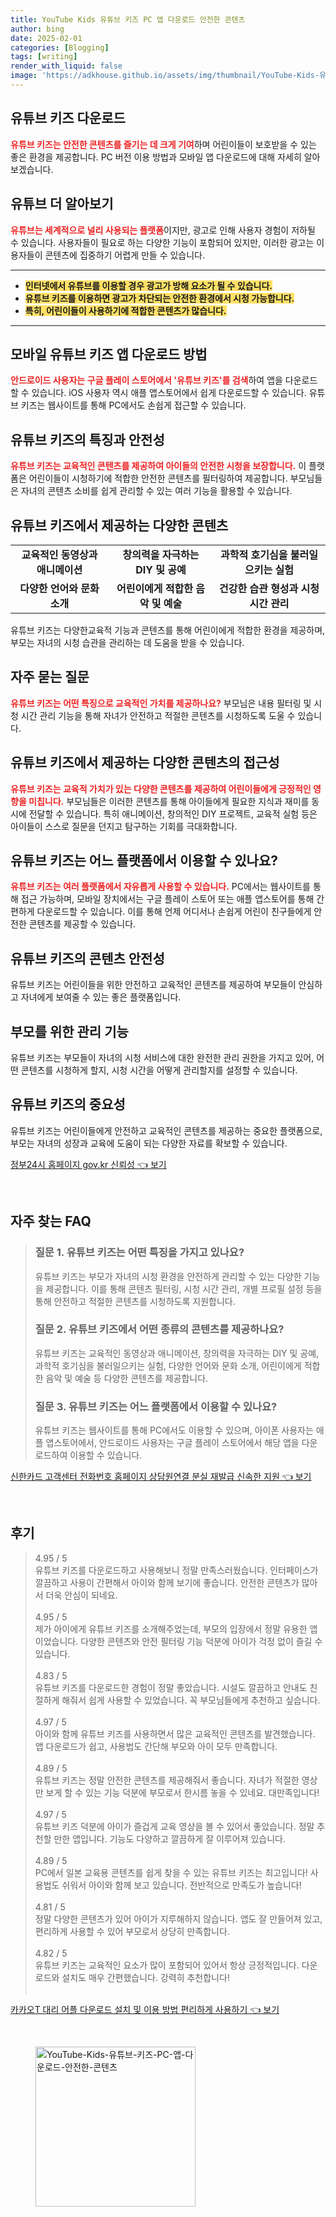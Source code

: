 ```yaml
---
title: YouTube Kids 유튜브 키즈 PC 앱 다운로드 안전한 콘텐츠
author: bing
date: 2025-02-01
categories: [Blogging]
tags: [writing]
render_with_liquid: false
image: 'https://adkhouse.github.io/assets/img/thumbnail/YouTube-Kids-유튜브-키즈-PC-앱-다운로드-안전한-콘텐츠.webp'
---
```



<h2 id='유튜브키즈다운로드'>유튜브 키즈 다운로드</h2>

<p><b><span style="color: #ee2323;">유튜브 키즈는 안전한 콘텐츠를 즐기는 데 크게 기여</span></b>하며 어린이들이 보호받을 수 있는 좋은 환경을 제공합니다. PC 버전 이용 방법과 모바일 앱 다운로드에 대해 자세히 알아보겠습니다.</p>

<h2 id='유튜브기본정보'>유튜브 더 알아보기</h2>

<p><b><span style="color: #ee2323;">유튜브는 세계적으로 널리 사용되는 플랫폼</span></b>이지만, 광고로 인해 사용자 경험이 저하될 수 있습니다. 사용자들이 필요로 하는 다양한 기능이 포함되어 있지만, 이러한 광고는 이용자들이 콘텐츠에 집중하기 어렵게 만들 수 있습니다.</p>

<hr />

<ul>
    <li><b><span style="background-color: #ffe066;">인터넷에서 유튜브를 이용할 경우 광고가 방해 요소가 될 수 있습니다.</span></b></li>
    <li><b><span style="background-color: #ffe066;">유튜브 키즈를 이용하면 광고가 차단되는 안전한 환경에서 시청 가능합니다.</span></b></li>
    <li><b><span style="background-color: #ffe066;">특히, 어린이들이 사용하기에 적합한 콘텐츠가 많습니다.</span></b></li>
</ul>

<hr />

<h2 id='모바일앱다운로드'>모바일 유튜브 키즈 앱 다운로드 방법</h2>

<p><b><span style="color: #ee2323;">안드로이드 사용자는 구글 플레이 스토어에서 '유튜브 키즈'를 검색</span></b>하여 앱을 다운로드할 수 있습니다. iOS 사용자 역시 애플 앱스토어에서 쉽게 다운로드할 수 있습니다. 유튜브 키즈는 웹사이트를 통해 PC에서도 손쉽게 접근할 수 있습니다.</p>

<h2 id='유튜브키즈기능'>유튜브 키즈의 특징과 안전성</h2>

<p><b><span style="color: #ee2323;">유튜브 키즈는 교육적인 콘텐츠를 제공하여 아이들의 안전한 시청을 보장합니다.</span></b> 이 플랫폼은 어린이들이 시청하기에 적합한 안전한 콘텐츠를 필터링하여 제공합니다. 부모님들은 자녀의 콘텐츠 소비를 쉽게 관리할 수 있는 여러 기능을 활용할 수 있습니다.</p>

<h2 id='유튜브키즈콘텐츠'>유튜브 키즈에서 제공하는 다양한 콘텐츠</h2>

<table>
    <tr>
        <td style="text-align: center; height: 17px;"><b>교육적인 동영상과 애니메이션</b></td>
        <td style="text-align: center; height: 17px;"><b>창의력을 자극하는 DIY 및 공예</b></td>
        <td style="text-align: center; height: 17px;"><b>과학적 호기심을 불러일으키는 실험</b></td>
    </tr>
    <tr>
        <td style="text-align: center; height: 17px;"><b>다양한 언어와 문화 소개</b></td>
        <td style="text-align: center; height: 17px;"><b>어린이에게 적합한 음악 및 예술</b></td>
        <td style="text-align: center; height: 17px;"><b>건강한 습관 형성과 시청 시간 관리</b></td>
    </tr>
</table>

<p>유튜브 키즈는 다양한교육적 기능과 콘텐츠를 통해 어린이에게 적합한 환경을 제공하며, 부모는 자녀의 시청 습관을 관리하는 데 도움을 받을 수 있습니다.</p>

<h2 id='자주묻는질문'>자주 묻는 질문</h2>

<p><b><span style="color: #ee2323;">유튜브 키즈는 어떤 특징으로 교육적인 가치를 제공하나요?</span></b> 부모님은 내용 필터링 및 시청 시간 관리 기능을 통해 자녀가 안전하고 적절한 콘텐츠를 시청하도록 도울 수 있습니다.</p>

<h2 id='다양한콘텐츠'>유튜브 키즈에서 제공하는 다양한 콘텐츠의 접근성</h2>

<p><b><span style="color: #ee2323;">유튜브 키즈는 교육적 가치가 있는 다양한 콘텐츠를 제공하여 어린이들에게 긍정적인 영향을 미칩니다.</span></b> 부모님들은 이러한 콘텐츠를 통해 아이들에게 필요한 지식과 재미를 동시에 전달할 수 있습니다. 특히 애니메이션, 창의적인 DIY 프로젝트, 교육적 실험 등은 아이들이 스스로 질문을 던지고 탐구하는 기회를 극대화합니다.</p>

<h2 id='플랫폼이용정보'>유튜브 키즈는 어느 플랫폼에서 이용할 수 있나요?</h2>

<p><b><span style="color: #ee2323;">유튜브 키즈는 여러 플랫폼에서 자유롭게 사용할 수 있습니다.</span></b> PC에서는 웹사이트를 통해 접근 가능하며, 모바일 장치에서는 구글 플레이 스토어 또는 애플 앱스토어를 통해 간편하게 다운로드할 수 있습니다. 이를 통해 언제 어디서나 손쉽게 어린이 친구들에게 안전한 콘텐츠를 제공할 수 있습니다.</p>

<h2 id='콘텐츠안전성'>유튜브 키즈의 콘텐츠 안전성</h2>

<p>유튜브 키즈는 어린이들을 위한 안전하고 교육적인 콘텐츠를 제공하여 부모들이 안심하고 자녀에게 보여줄 수 있는 좋은 플랫폼입니다.</p>

<h2 id='부모관리기능'>부모를 위한 관리 기능</h2>

<p>유튜브 키즈는 부모들이 자녀의 시청 서비스에 대한 완전한 관리 권한을 가지고 있어, 어떤 콘텐츠를 시청하게 할지, 시청 시간을 어떻게 관리할지를 설정할 수 있습니다.</p>

<h2 id='중요성'>유튜브 키즈의 중요성</h2>

<p>유튜브 키즈는 어린이들에게 안전하고 교육적인 콘텐츠를 제공하는 중요한 플랫폼으로, 부모는 자녀의 성장과 교육에 도움이 되는 다양한 자료를 확보할 수 있습니다.</p>


<p><a class="click-button" title="정부24시 홈페이지 gov.kr 신뢰성" href="https://adkhouse.github.io/posts/%EC%A0%95%EB%B6%8024%EC%8B%9C-%ED%99%88%ED%8E%98%EC%9D%B4%EC%A7%80-gov.kr-%EC%8B%A0%EB%A2%B0%EC%84%B1/" rel="dofollow">정부24시 홈페이지 gov.kr 신뢰성 👈 보기</a></p><br>
<h2 id='자주_찾는_FAQ'>자주 찾는 FAQ</h2>
<div itemscope="" itemtype="https://schema.org/FAQPage"> 
<blockquote> 
<div itemscope="" itemprop="mainEntity" itemtype="https://schema.org/Question"> 
<h3 itemprop="name">질문 1. 유튜브 키즈는 어떤 특징을 가지고 있나요?</h3> 
<div itemscope="" itemprop="acceptedAnswer" itemtype="https://schema.org/Answer"> 
<span itemprop="text"> 
<p>유튜브 키즈는 부모가 자녀의 시청 환경을 안전하게 관리할 수 있는 다양한 기능을 제공합니다. 이를 통해 콘텐츠 필터링, 시청 시간 관리, 개별 프로필 설정 등을 통해 안전하고 적절한 콘텐츠를 시청하도록 지원합니다.</p> 
</span> 
</div> 
</div> 
<div itemscope="" itemprop="mainEntity" itemtype="https://schema.org/Question"> 
<h3 itemprop="name">질문 2. 유튜브 키즈에서 어떤 종류의 콘텐츠를 제공하나요?</h3> 
<div itemscope="" itemprop="acceptedAnswer" itemtype="https://schema.org/Answer"> 
<span itemprop="text"> 
<p>유튜브 키즈는 교육적인 동영상과 애니메이션, 창의력을 자극하는 DIY 및 공예, 과학적 호기심을 불러일으키는 실험, 다양한 언어와 문화 소개, 어린이에게 적합한 음악 및 예술 등 다양한 콘텐츠를 제공합니다.</p> 
</span> 
</div> 
</div> 
<div itemscope="" itemprop="mainEntity" itemtype="https://schema.org/Question"> 
<h3 itemprop="name">질문 3. 유튜브 키즈는 어느 플랫폼에서 이용할 수 있나요?</h3> 
<div itemscope="" itemprop="acceptedAnswer" itemtype="https://schema.org/Answer"> 
<span itemprop="text"> 
<p>유튜브 키즈는 웹사이트를 통해 PC에서도 이용할 수 있으며, 아이폰 사용자는 애플 앱스토어에서, 안드로이드 사용자는 구글 플레이 스토어에서 해당 앱을 다운로드하여 이용할 수 있습니다.</p> 
</span> 
</div> 
</div> 
</blockquote> 
</div>
<p><a class="click-button" title="신한카드 고객센터 전화번호 홈페이지 상담원연결 분실 재발급 신속한 지원" href="https://adkhouse.github.io/posts/%EC%8B%A0%ED%95%9C%EC%B9%B4%EB%93%9C-%EA%B3%A0%EA%B0%9D%EC%84%BC%ED%84%B0-%EC%A0%84%ED%99%94%EB%B2%88%ED%98%B8-%ED%99%88%ED%8E%98%EC%9D%B4%EC%A7%80-%EC%83%81%EB%8B%B4%EC%9B%90%EC%97%B0%EA%B2%B0-%EB%B6%84%EC%8B%A4-%EC%9E%AC%EB%B0%9C%EA%B8%89-%EC%8B%A0%EC%86%8D%ED%95%9C-%EC%A7%80%EC%9B%90/" rel="dofollow">신한카드 고객센터 전화번호 홈페이지 상담원연결 분실 재발급 신속한 지원 👈 보기</a></p><br>
<h2 id='후기'>후기</h2>
<div itemscope itemtype="https://schema.org/Product">
  <blockquote>
  <div itemprop="review" itemscope itemtype="https://schema.org/Review">
      <div itemprop="reviewRating" itemscope itemtype="https://schema.org/Rating"> <span itemprop="ratingValue">4.95</span> / <span itemprop="bestRating">5</span> </div>
      <span itemprop="reviewBody">유튜브 키즈를 다운로드하고 사용해보니 정말 만족스러웠습니다. 인터페이스가 깔끔하고 사용이 간편해서 아이와 함께 보기에 좋습니다. 안전한 콘텐츠가 많아서 더욱 안심이 되네요.</span>
  </div>
  <br>
  <div itemprop="review" itemscope itemtype="https://schema.org/Review">
      <div itemprop="reviewRating" itemscope itemtype="https://schema.org/Rating"> <span itemprop="ratingValue">4.95</span> / <span itemprop="bestRating">5</span> </div>
      <span itemprop="reviewBody">제가 아이에게 유튜브 키즈를 소개해주었는데, 부모의 입장에서 정말 유용한 앱이었습니다. 다양한 콘텐츠와 안전 필터링 기능 덕분에 아이가 걱정 없이 즐길 수 있습니다.</span>
  </div>
  <br>
  <div itemprop="review" itemscope itemtype="https://schema.org/Review">
      <div itemprop="reviewRating" itemscope itemtype="https://schema.org/Rating"> <span itemprop="ratingValue">4.83</span> / <span itemprop="bestRating">5</span> </div>
      <span itemprop="reviewBody">유튜브 키즈를 다운로드한 경험이 정말 좋았습니다. 시설도 깔끔하고 안내도 친절하게 해줘서 쉽게 사용할 수 있었습니다. 꼭 부모님들에게 추천하고 싶습니다.</span>
  </div>
  <br>
  <div itemprop="review" itemscope itemtype="https://schema.org/Review">
      <div itemprop="reviewRating" itemscope itemtype="https://schema.org/Rating"> <span itemprop="ratingValue">4.97</span> / <span itemprop="bestRating">5</span> </div>
      <span itemprop="reviewBody">아이와 함께 유튜브 키즈를 사용하면서 많은 교육적인 콘텐츠를 발견했습니다. 앱 다운로드가 쉽고, 사용법도 간단해 부모와 아이 모두 만족합니다.</span>
  </div>
  <br>
  <div itemprop="review" itemscope itemtype="https://schema.org/Review">
      <div itemprop="reviewRating" itemscope itemtype="https://schema.org/Rating"> <span itemprop="ratingValue">4.89</span> / <span itemprop="bestRating">5</span> </div>
      <span itemprop="reviewBody">유튜브 키즈는 정말 안전한 콘텐츠를 제공해줘서 좋습니다. 자녀가 적절한 영상만 보게 할 수 있는 기능 덕분에 부모로서 한시름 놓을 수 있네요. 대만족입니다!</span>
  </div>
  <br>
   <div itemprop="review" itemscope itemtype="https://schema.org/Review">
      <div itemprop="reviewRating" itemscope itemtype="https://schema.org/Rating"> <span itemprop="ratingValue">4.97</span> / <span itemprop="bestRating">5</span> </div>
      <span itemprop="reviewBody">유튜브 키즈 덕분에 아이가 즐겁게 교육 영상을 볼 수 있어서 좋았습니다. 정말 추천할 만한 앱입니다. 기능도 다양하고 깔끔하게 잘 이루어져 있습니다.</span>
  </div>
  <br>
   <div itemprop="review" itemscope itemtype="https://schema.org/Review">
      <div itemprop="reviewRating" itemscope itemtype="https://schema.org/Rating"> <span itemprop="ratingValue">4.89</span> / <span itemprop="bestRating">5</span> </div>
      <span itemprop="reviewBody">PC에서 일본 교육용 콘텐츠를 쉽게 찾을 수 있는 유튜브 키즈는 최고입니다! 사용법도 쉬워서 아이와 함께 보고 있습니다. 전반적으로 만족도가 높습니다!</span>
  </div>
  <br>
   <div itemprop="review" itemscope itemtype="https://schema.org/Review">
      <div itemprop="reviewRating" itemscope itemtype="https://schema.org/Rating"> <span itemprop="ratingValue">4.81</span> / <span itemprop="bestRating">5</span> </div>
      <span itemprop="reviewBody">정말 다양한 콘텐츠가 있어 아이가 지루해하지 않습니다. 앱도 잘 만들어져 있고, 편리하게 사용할 수 있어 부모로서 상당히 만족합니다.</span>
  </div>
  <br>
   <div itemprop="review" itemscope itemtype="https://schema.org/Review">
      <div itemprop="reviewRating" itemscope itemtype="https://schema.org/Rating"> <span itemprop="ratingValue">4.82</span> / <span itemprop="bestRating">5</span> </div>
      <span itemprop="reviewBody">유튜브 키즈는 교육적인 요소가 많이 포함되어 있어서 항상 긍정적입니다. 다운로드와 설치도 매우 간편했습니다. 강력히 추천합니다!</span>
  </div>
  <br>
  </blockquote>
</div>
<p><a class="click-button" title="카카오T 대리 어플 다운로드 설치 및 이용 방법 편리하게 사용하기" href="https://adkhouse.github.io/posts/%EC%B9%B4%EC%B9%B4%EC%98%A4T-%EB%8C%80%EB%A6%AC-%EC%96%B4%ED%94%8C-%EB%8B%A4%EC%9A%B4%EB%A1%9C%EB%93%9C-%EC%84%A4%EC%B9%98-%EB%B0%8F-%EC%9D%B4%EC%9A%A9-%EB%B0%A9%EB%B2%95-%ED%8E%B8%EB%A6%AC%ED%95%98%EA%B2%8C-%EC%82%AC%EC%9A%A9%ED%95%98%EA%B8%B0/" rel="dofollow">카카오T 대리 어플 다운로드 설치 및 이용 방법 편리하게 사용하기 👈 보기</a></p><br>
<figure class="image"><img src="https://adkhouse.github.io/assets/img/thumbnail/YouTube-Kids-유튜브-키즈-PC-앱-다운로드-안전한-콘텐츠.webp" alt="YouTube-Kids-유튜브-키즈-PC-앱-다운로드-안전한-콘텐츠" width="256" height="256"></figure>
